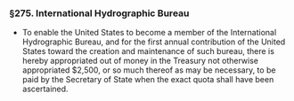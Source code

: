 ### §275. International Hydrographic Bureau
* To enable the United States to become a member of the International Hydrographic Bureau, and for the first annual contribution of the United States toward the creation and maintenance of such bureau, there is hereby appropriated out of money in the Treasury not otherwise appropriated $2,500, or so much thereof as may be necessary, to be paid by the Secretary of State when the exact quota shall have been ascertained.